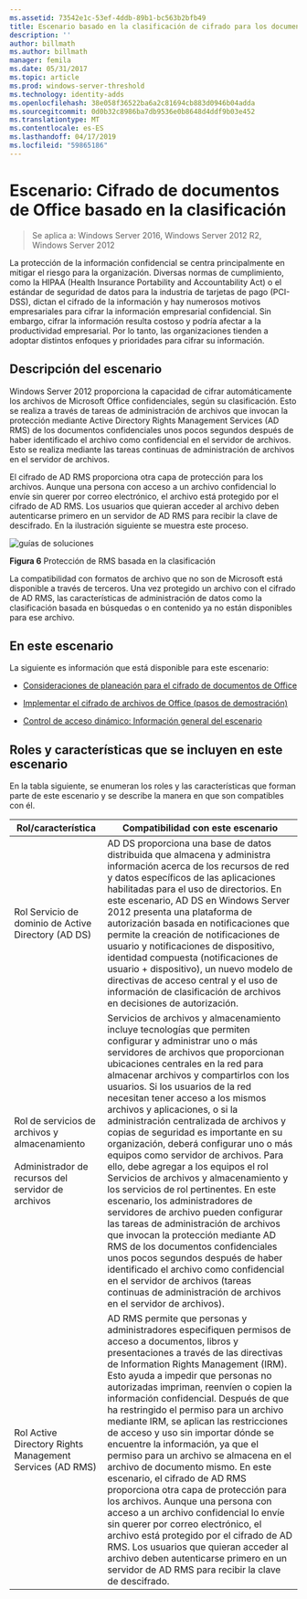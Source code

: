 ```yaml
---
ms.assetid: 73542e1c-53ef-4ddb-89b1-bc563b2bfb49
title: Escenario basado en la clasificación de cifrado para los documentos de Office
description: ''
author: billmath
ms.author: billmath
manager: femila
ms.date: 05/31/2017
ms.topic: article
ms.prod: windows-server-threshold
ms.technology: identity-adds
ms.openlocfilehash: 38e058f36522ba6a2c81694cb883d0946b04adda
ms.sourcegitcommit: 0d0b32c8986ba7db9536e0b8648d4ddf9b03e452
ms.translationtype: MT
ms.contentlocale: es-ES
ms.lasthandoff: 04/17/2019
ms.locfileid: "59865186"
---
```

# <a name="scenario-classification-based-encryption-for-office-documents"></a>Escenario: Cifrado de documentos de Office basado en la clasificación

>Se aplica a: Windows Server 2016, Windows Server 2012 R2, Windows Server 2012

La protección de la información confidencial se centra principalmente en mitigar el riesgo para la organización. Diversas normas de cumplimiento, como la HIPAA (Health Insurance Portability and Accountability Act) o el estándar de seguridad de datos para la industria de tarjetas de pago (PCI-DSS), dictan el cifrado de la información y hay numerosos motivos empresariales para cifrar la información empresarial confidencial. Sin embargo, cifrar la información resulta costoso y podría afectar a la productividad empresarial. Por lo tanto, las organizaciones tienden a adoptar distintos enfoques y prioridades para cifrar su información.  
  
## <a name="BKMK_OVER"></a>Descripción del escenario  
 Windows Server 2012 proporciona la capacidad de cifrar automáticamente los archivos de Microsoft Office confidenciales, según su clasificación. Esto se realiza a través de tareas de administración de archivos que invocan la protección mediante Active Directory Rights Management Services (AD RMS) de los documentos confidenciales unos pocos segundos después de haber identificado el archivo como confidencial en el servidor de archivos. Esto se realiza mediante las tareas continuas de administración de archivos en el servidor de archivos.  
  
El cifrado de AD RMS proporciona otra capa de protección para los archivos. Aunque una persona con acceso a un archivo confidencial lo envíe sin querer por correo electrónico, el archivo está protegido por el cifrado de AD RMS. Los usuarios que quieran acceder al archivo deben autenticarse primero en un servidor de AD RMS para recibir la clave de descifrado. En la ilustración siguiente se muestra este proceso.  
  
![guías de soluciones](media/Scenario--Classification-Based-Encryption-for-Office-Documents/DynamicAccessControl_RevGuide_6.JPG)  
  
**Figura 6** Protección de RMS basada en la clasificación  
  
La compatibilidad con formatos de archivo que no son de Microsoft está disponible a través de terceros. Una vez protegido un archivo con el cifrado de AD RMS, las características de administración de datos como la clasificación basada en búsquedas o en contenido ya no están disponibles para ese archivo.  
  
## <a name="in-this-scenario"></a>En este escenario  
La siguiente es información que está disponible para este escenario:  
  
-   [Consideraciones de planeación para el cifrado de documentos de Office](assetId:///14714ba6-d6a2-45e4-aae5-d3318817e52a)  
  
-   [Implementar el cifrado de archivos de Office &#40;pasos de demostración&#41;](Deploy-Encryption-of-Office-Files--Demonstration-Steps-.md)  
  
-   [Control de acceso dinámico: Información general del escenario](Dynamic-Access-Control--Scenario-Overview.md)  
  
## <a name="BKMK_NEW"></a>Roles y características que se incluyen en este escenario  
En la tabla siguiente, se enumeran los roles y las características que forman parte de este escenario y se describe la manera en que son compatibles con él.  
  
|Rol/característica|Compatibilidad con este escenario|  
|-----------------|---------------------------------|  
|Rol Servicio de dominio de Active Directory (AD DS)|AD DS proporciona una base de datos distribuida que almacena y administra información acerca de los recursos de red y datos específicos de las aplicaciones habilitadas para el uso de directorios. En este escenario, AD DS en Windows Server 2012 presenta una plataforma de autorización basada en notificaciones que permite la creación de notificaciones de usuario y notificaciones de dispositivo, identidad compuesta (notificaciones de usuario + dispositivo), un nuevo modelo de directivas de acceso central y el uso de información de clasificación de archivos en decisiones de autorización.|  
|Rol de servicios de archivos y almacenamiento<br /><br />Administrador de recursos del servidor de archivos|Servicios de archivos y almacenamiento incluye tecnologías que permiten configurar y administrar uno o más servidores de archivos que proporcionan ubicaciones centrales en la red para almacenar archivos y compartirlos con los usuarios. Si los usuarios de la red necesitan tener acceso a los mismos archivos y aplicaciones, o si la administración centralizada de archivos y copias de seguridad es importante en su organización, deberá configurar uno o más equipos como servidor de archivos. Para ello, debe agregar a los equipos el rol Servicios de archivos y almacenamiento y los servicios de rol pertinentes. En este escenario, los administradores de servidores de archivo pueden configurar las tareas de administración de archivos que invocan la protección mediante AD RMS de los documentos confidenciales unos pocos segundos después de haber identificado el archivo como confidencial en el servidor de archivos (tareas continuas de administración de archivos en el servidor de archivos).|  
|Rol Active Directory Rights Management Services (AD RMS)|AD RMS permite que personas y administradores especifiquen permisos de acceso a documentos, libros y presentaciones a través de las directivas de Information Rights Management (IRM). Esto ayuda a impedir que personas no autorizadas impriman, reenvíen o copien la información confidencial. Después de que ha restringido el permiso para un archivo mediante IRM, se aplican las restricciones de acceso y uso sin importar dónde se encuentre la información, ya que el permiso para un archivo se almacena en el archivo de documento mismo. En este escenario, el cifrado de AD RMS proporciona otra capa de protección para los archivos. Aunque una persona con acceso a un archivo confidencial lo envíe sin querer por correo electrónico, el archivo está protegido por el cifrado de AD RMS. Los usuarios que quieran acceder al archivo deben autenticarse primero en un servidor de AD RMS para recibir la clave de descifrado.|  
  



